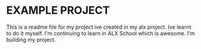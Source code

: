#  EXAMPLE PROJECT
  This is a readme file for my project ive created in my alx project. Ive learnt to do it myself.
  I'm continuing to learn in ALX School which is awesome. I'm building my project.
  
